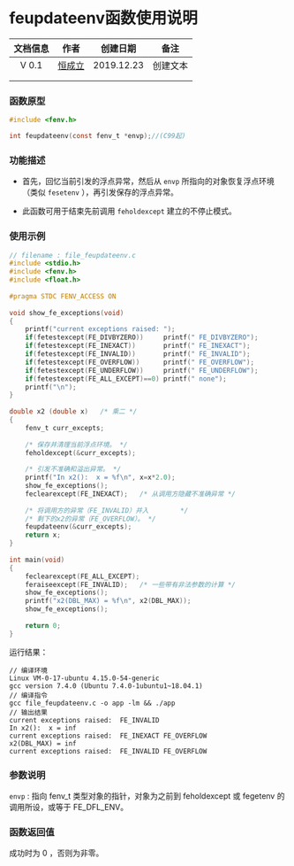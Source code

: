 # feupdateenv函数使用说明

| 文档信息 |            作者             |  创建日期  |   备注   |
| :------: | :-------------------------: | :--------: | :------: |
|  V 0.1   | [恒成立](1332417183@qq.com) | 2019.12.23 | 创建文本 |
|          |                             |            |          |
|          |                             |            |          |

### 函数原型

```c
#include <fenv.h>

int feupdateenv(const fenv_t *envp);//(C99起)
```

### 功能描述

- 首先，回忆当前引发的浮点异常，然后从 `envp` 所指向的对象恢复浮点环境（类似 `fesetenv` ），再引发保存的浮点异常。

- 此函数可用于结束先前调用 `feholdexcept` 建立的不停止模式。

### **使用示例**

```c
// filename : file_feupdateenv.c
#include <stdio.h>
#include <fenv.h>
#include <float.h>
 
#pragma STDC FENV_ACCESS ON
 
void show_fe_exceptions(void)
{
    printf("current exceptions raised: ");
    if(fetestexcept(FE_DIVBYZERO))     printf(" FE_DIVBYZERO");
    if(fetestexcept(FE_INEXACT))       printf(" FE_INEXACT");
    if(fetestexcept(FE_INVALID))       printf(" FE_INVALID");
    if(fetestexcept(FE_OVERFLOW))      printf(" FE_OVERFLOW");
    if(fetestexcept(FE_UNDERFLOW))     printf(" FE_UNDERFLOW");
    if(fetestexcept(FE_ALL_EXCEPT)==0) printf(" none");
    printf("\n");
}
 
double x2 (double x)   /* 乘二 */
{
    fenv_t curr_excepts;
 
    /* 保存并清理当前浮点环境。 */
    feholdexcept(&curr_excepts);
 
    /* 引发不准确和溢出异常。 */
    printf("In x2():  x = %f\n", x=x*2.0);
    show_fe_exceptions();
    feclearexcept(FE_INEXACT);   /* 从调用方隐藏不准确异常 */
 
    /* 将调用方的异常（FE_INVALID）并入        */
    /* 剩下的x2的异常（FE_OVERFLOW）。 */
    feupdateenv(&curr_excepts);
    return x;
}
 
int main(void)
{    
    feclearexcept(FE_ALL_EXCEPT);
    feraiseexcept(FE_INVALID);   /* 一些带有非法参数的计算 */
    show_fe_exceptions();
    printf("x2(DBL_MAX) = %f\n", x2(DBL_MAX));
    show_fe_exceptions();
 
    return 0;
}
```

运行结果：

```
// 编译环境
Linux VM-0-17-ubuntu 4.15.0-54-generic
gcc version 7.4.0 (Ubuntu 7.4.0-1ubuntu1~18.04.1)
// 编译指令
gcc file_feupdateenv.c -o app -lm && ./app
// 输出结果
current exceptions raised:  FE_INVALID
In x2():  x = inf
current exceptions raised:  FE_INEXACT FE_OVERFLOW
x2(DBL_MAX) = inf
current exceptions raised:  FE_INVALID FE_OVERFLOW
```

### 参数说明

`envp` : 指向 fenv_t 类型对象的指针，对象为之前到 feholdexcept 或 fegetenv 的调用所设，或等于 FE_DFL_ENV。

### 函数返回值

 成功时为 0 ，否则为非零。 



